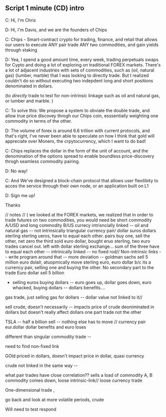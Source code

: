 ## Script 1 minute (CD) intro


C: Hi, I'm Chris

D: Hi, I'm Davis, and we are the founders of Chips

C: Chips - 
Smart-contract crypto for trading, finance, and retail that allows our users to execute ANY pair trade ANY two commodities, and gain yields through staking

D: Yea, I spend a good amount time, every week, trading perpetuals swaps for Cypto and doing a lot of exploring on traditional FOREX markets. There's a lot of adjacent industries with sets of commodities, such as (oil, natural gas) (lumber, marble) that I was looking to directly trade. But I realized couldn't do so without executing two indepdent long and short positions denominated in dollars. 

(to *directly* trade to test for non-intrinsic linkage such as oil and natural gas, or lumber and marble. ) 
 
C: To solve this: We propose a system to obviate the double trade, and allow true price discovey throgh our Chips coin, esssentially weighting one commodity in terms of the other. 

D: The volume of forex is around 6.6 trillion with current protocols, and that's right, I've never been able to speculate on how I think that gold will appreciate over Monero, the crpytocurrency, which I want to do bad!

C: Chips replaces the dollar in the form of the unit of account, and the
denomination of the options spread to enable boundless price-discovery throgh seamless commodity pairing. 

D: No way! 

C: And We've designed a block-chain protocol that allows user flexilibity to acces the service through their own node, or an application built on L1 

D: Sign me up!

Thanks


// notes
// ( we looked at the FOREX markets, we realized that in order to trade futures on two commodities, you would need be short commodity A/USD and long commodity B/US
currecy intrisncially linked -- 
oil and natural gas -- not intrinsically 
triangular currency pair/ dollar suros dollars sterling sterling ueros, have to equal each other. pairs buy one, sell the other, net zero the third 
sold euro dollar, bought eruo sterling, two euro trades cancel out. left with dollar sterling exchange... 
sum of the three have to equal each other -- intrinically linked -- no fixed rod// 
Non-intrinsic links -- write program around that -- more deviation -- 
goldman sachs sell 5 million euro dolalr, atuopmically move sterling euro, euro dollar b/c its a currency pair, selling one and buying the other.
No secondary part to the trade
Euro dollar sell 5 billion 
- selling euros buying dollars -- euro goes up, dollar goes down, euro whacked, buying dollars -- dollars benefits.... 

gas trade, just selling gas for dollars -- dollar value not linked to it//  

sell crude, doesn't necessarily -- impacts price of crude deoniminated in dollars but doesn't really affect dollars 
one part trade not the other

TSLA -- half a billion sell -- nothing else has to move // currency pair eur.dollar dollar benefits and euro loses 

different than singular commodity trade -- 

need to find non-fixed link 

GOld priced in dollars, doesn't impact price in dollar, quasi currency 

crude not linked in the same way --  

what pair trades have close correlation?? sells a load of commodity A, B commodity comes down, loose intrinsic-link// loose currency trade

One-dimensional trade , 

go back and look at more volatile periods, crude 

Will need to test respond 
